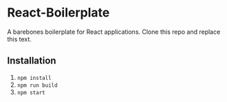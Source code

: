 # React-Boilerplate

A barebones boilerplate for React applications. Clone this repo and replace this text.

## Installation
1. ```npm install```
1. ```npm run build```
1. ```npm start```